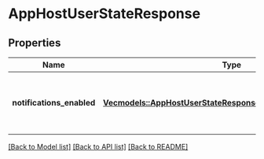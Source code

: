 # AppHostUserStateResponse

## Properties

Name | Type | Description | Notes
------------ | ------------- | ------------- | -------------
**notifications_enabled** | [**Vec<models::AppHostUserStateResponseNotificationsEnabledInner>**](AppHostUserStateResponse_notifications_enabled_inner.md) | List of domains for which notifications are enabled for this user | 

[[Back to Model list]](../README.md#documentation-for-models) [[Back to API list]](../README.md#documentation-for-api-endpoints) [[Back to README]](../README.md)


